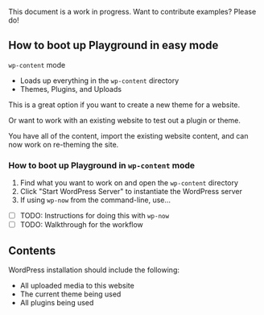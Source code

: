 This document is a work in progress. Want to contribute examples?
Please do! 

## How to boot up Playground in easy mode
`wp-content` mode 
- Loads up everything in the `wp-content` directory
- Themes, Plugins, and Uploads

This is a great option if you want to create a new theme for a website. 

Or want to work with an existing website to test out a plugin or theme.

You have all of the content, import the existing website content, and can now work on re-theming the site.

### How to boot up Playground in `wp-content` mode
1. Find what you want to work on and open the `wp-content` directory
2. Click "Start WordPress Server" to instantiate the WordPress server
3. If using `wp-now` from the command-line, use...
 - [ ] TODO: Instructions for doing this with `wp-now`
 - [ ] TODO: Walkthrough for the workflow

## Contents
WordPress installation should include the following:
- All uploaded media to this website
- The current theme being used
- All plugins being used



